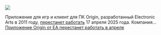 <!--2025-01-19 09:17:26-->
<div class="yb">
  <div class="rss smaller1 habr"><img src="https://habrastorage.org/getpro/habr/upload_files/5fb/e0c/de0/5fbe0cde0df84cd2ca677eb14673d692.jpg" /><p>Приложение для игр и клиент для ПК Origin, разработанный Electronic Arts в 2011 году, <a href="https://help.ea.com/en/help/ea/ea-app/update-operating-system-for-ea-app/" rel="noopener noreferrer nofollow">перестанет работать</a> 17 апреля 2025 года. Компания... <br><a class="light" href="https://habr.com/ru/news/874706/?utm_source=habrahabr&utm_medium=rss&utm_campaign=874706">Приложение Origin от EA перестанет работать в апреле</a></div>
</div>
